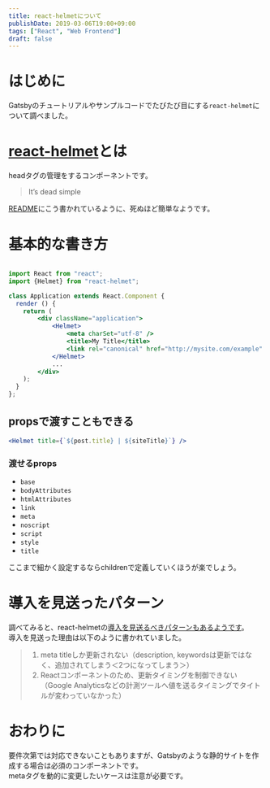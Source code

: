 ```yaml
---
title: react-helmetについて
publishDate: 2019-03-06T19:00+09:00
tags: ["React", "Web Frontend"]
draft: false
---
```


# はじめに

Gatsbyのチュートリアルやサンプルコードでたびたび目にする`react-helmet`について調べました。

# [react-helmet](https://github.com/nfl/react-helmet)とは

headタグの管理をするコンポーネントです。

> It’s dead simple

[README](https://github.com/nfl/react-helmet#react-helmet)にこう書かれているように、死ぬほど簡単なようです。

# 基本的な書き方

```jsx

import React from "react";
import {Helmet} from "react-helmet";

class Application extends React.Component {
  render () {
    return (
        <div className="application">
            <Helmet>
                <meta charSet="utf-8" />
                <title>My Title</title>
                <link rel="canonical" href="http://mysite.com/example" />
            </Helmet>
            ...
        </div>
    );
  }
};
```

## propsで渡すこともできる

```jsx
<Helmet title={`${post.title} | ${siteTitle}`} />
```

### 渡せるprops

- `base`
- `bodyAttributes`
- `htmlAttributes`
- `link`
- `meta`
- `noscript`
- `script`
- `style`
- `title`

ここまで細かく設定するならchildrenで定義していくほうが楽でしょう。


# 導入を見送ったパターン

調べてみると、react-helmetの[導入を見送るべきパターンもあるようです](https://techblog.lclco.com/entry/2018/10/31/200000)。  
導入を見送った理由は以下のように書かれていました。

> 1. meta titleしか更新されない（description, keywordsは更新ではなく、追加されてしまう＜2つになってしまう＞）
> 2. Reactコンポーネントのため、更新タイミングを制御できない（Google Analyticsなどの計測ツールへ値を送るタイミングでタイトルが変わっていなかった）

# おわりに

要件次第では対応できないこともありますが、Gatsbyのような静的サイトを作成する場合は必須のコンポーネントです。  
metaタグを動的に変更したいケースは注意が必要です。
